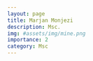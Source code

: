 ```yaml
---
layout: page
title: Marjan Monjezi
description: Msc.
img: #assets/img/mine.png
importance: 2
category: Msc
---
```

